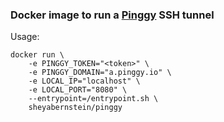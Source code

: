 ### Docker image to run a [Pinggy](https://pinggy.io/) SSH tunnel

Usage:

```console
docker run \ 
    -e PINGGY_TOKEN="<token>" \
    -e PINGGY_DOMAIN="a.pinggy.io" \
    -e LOCAL_IP="localhost" \
    -e LOCAL_PORT="8080" \
    --entrypoint=/entrypoint.sh \
    sheyabernstein/pinggy
```
